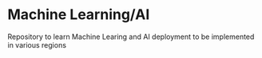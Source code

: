 # Machine Learning/AI 
Repository to learn Machine Learing and AI deployment
to be implemented in various regions 
